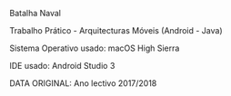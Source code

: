 Batalha Naval

Trabalho Prático - Arquitecturas Móveis (Android - Java)

Sistema Operativo usado: macOS High Sierra

IDE usado: Android Studio 3

DATA ORIGINAL: Ano lectivo 2017/2018

